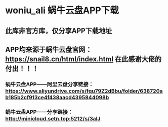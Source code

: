 # woniu_ali 蜗牛云盘APP下载
## 此库非官方库，仅分享APP下载地址
## APP均来源于蜗牛云盘官网：https://snail8.cn/html/index.html 在此感谢大佬的付出！！！
### 蜗牛云盘APP——阿里云盘分享链接：https://www.aliyundrive.com/s/fqu79Z2dBbu/folder/638720ab185b2cf913ce4f438aacd4395844098b
### 蜗牛云盘APP——分享链接：http://minicloud.setn.top:5212/s/3aIJ
